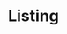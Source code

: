 ---
title: Listing
_template: detail
model: 2007 BMW 328xi
price: 
mileage: 69,000 miles
owner:
engine:
transmission: Manual transmission
drive: All-wheel drive

---